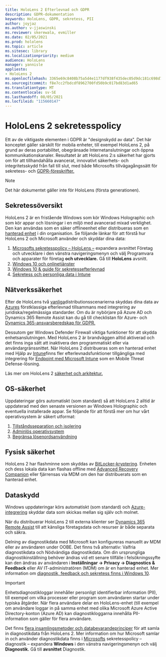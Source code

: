 ```yaml
---
title: HoloLens 2 Efterlevnad och GDPR
description: GDPR-dokumentation
keywords: HoloLens, GDPR, sekretess, PII
author: joyjaz
ms.author: v-jjaswinski
ms.reviewer: skerewala, evmiller
ms.date: 02/05/2021
ms.prod: hololens
ms.topic: article
ms.sitesec: library
ms.localizationpriority: medium
audience: HoloLens
manager: yannisle
appliesto:
- HoloLens 2
ms.openlocfilehash: 3365e69c8408b75a5d4e1177df938f435dec05d9dc181c698d7991159645d15a
ms.sourcegitcommit: f8e7cc2fbdcdf8962700fd50b9c017bd83d1ad65
ms.translationtype: MT
ms.contentlocale: sv-SE
ms.lasthandoff: 08/05/2021
ms.locfileid: "115660147"
---
```

# <a name="hololens-2-privacy-statement"></a>HoloLens 2 sekretesspolicy

Ett av de viktigaste elementen i GDPR är "designskydd av data". Det här konceptet gäller särskilt för mobila enheter, till exempel HoloLens 2, på grund av deras portabilitet, obegränsade Internetanslutningar och öppna kommunikationskanaler. Resultatet är att HoloLens 2:s [](/hololens/security-architecture) säkerhet har gjorts om för att tillhandahålla avancerat, innovativt säkerhets- och integritetsskydd från fall till slut, med både Microsofts tillvägagångssätt för sekretess- och [GDPR-föreskrifter.](https://privacy.microsoft.com/)

 >[!NOTE]
> Det här dokumentet gäller inte för HoloLens (första generationen).

## <a name="privacy-overview"></a>Sekretessöversikt

HoloLens 2 är en fristående Windows som kör Windows Holographic och som kör appar och lösningar i en miljö med avancerad mixad verklighet. Den kan användas som en säker offlineenhet eller distribueras som en [hanterad enhet](/mem/intune/fundamentals/windows-holographic-for-business) i din organisation. Se följande länkar för att förstå hur HoloLens 2 och Microsoft använder och skyddar dina data:

1. [Microsofts sekretesspolicy – HoloLens –](https://privacy.microsoft.com/privacystatement)  expandera avsnittet Företag och utvecklare i den vänstra navigeringsmenyn och välj Programvara och apparater för företag **och utvecklare.** Gå till **HoloLens** avsnitt.
2. [Windows 10 och onlinetjänster](https://privacy.microsoft.com/windows10privacy)
3. [Windows 10 & guide för sekretessefterlevnad](/windows/privacy/windows-10-and-privacy-compliance)
4. [Sekretess och personliga data i Intune](/mem/intune/protect/privacy-personal-data)

## <a name="network-security"></a>Nätverkssäkerhet
Efter de HoloLens två [vanliga](/hololens/common-scenarios)distributionsscenarierna skyddas dina data av [Azures](/azure/compliance/) förstklassiga efterlevnad tillsammans med integrering av juridiska/regelmässiga standarder. Om du är nybörjare på Azure AD och Dynamics 365 Remote Assist kan du gå till checklistan för Azure- och [Dynamics 365-ansvarsberedskap för GDPR.](/compliance/regulatory/gdpr-arc-azure-dynamics)

Dessutom ger Windows Defender Firewall viktiga funktioner för att skydda enhetsanslutningen. Med HoloLens 2 är brandväggen alltid aktiverad och det finns inga sätt att inaktivera den programmatiskt eller via användargränssnittet. När HoloLens 2 distribueras som en hanterad enhet med Hjälp av [Intune](/mem/intune/protect/device-compliance-get-started)finns fler efterlevnadsfunktioner tillgängliga med integrering för [Endpoint med Microsoft Intune](/mem/intune/protect/advanced-threat-protection) som en Mobile Threat Defense-lösning.

Läs mer om HoloLens 2 [säkerhet och arkitektur.](/hololens/security-architecture)

## <a name="os-security"></a>OS-säkerhet
Uppdateringar görs automatiskt (som standard) så att HoloLens 2 alltid är uppdaterad med den senaste versionen av Windows Holographic och eventuella installerade appar. Se följande för att förstå mer om hur vårt operativsystem är säkert utformat:

1. [Tillståndsseparation och isolering](/hololens/security-state-separation-isolation)
1. [Adminlös operativsystem](/hololens/security-adminless-os)
1. [Begränsa lösenordsanvändning](/hololens/security-limiting-password-use)

## <a name="physical-security"></a>Fysisk säkerhet
HoloLens 2 har flashminne som skyddas av [BitLocker-kryptering](/hololens/security-encryption-data-protection). Enheten och dess lokala data kan flashas offline med [Advanced Recovery Companion](https://www.microsoft.com/p/advanced-recovery-companion/9p74z35sfrs8#activetab=pivot:overviewtab) eller fjärrensas via MDM om den har distribuerats som en hanterad enhet.

## <a name="data-protection"></a>Dataskydd
Windows uppdateringar körs automatiskt (som standard) och [Azure-integrering](/hololens/security-encryption-data-protection#Azure-integration) skyddar data som skickas mellan sig själv och molnet.

När du distribuerar HoloLens 2 till externa klienter ser [Dynamics 365 Remote Assist](/hololens/hololens2-deployment-guide) till att känsliga företagsdata och resurser är både separata och säkra.

Delning av diagnostikdata med Microsoft kan konfigureras manuellt av MDM eller av användaren under OOBE. Det finns två alternativ: Valfria diagnostikdata och Nödvändiga diagnostikdata. Om din ursprungliga diagnostikinställning behöver ändras vid ett senare tillfälle i felsökningssyfte kan den ändras av användaren i **Inställningar -> Privacy -> Diagnostics & Feedback** eller AV IT-administratören (MDM) om är en hanterad enhet. Mer information om [diagnostik, feedback och sekretess finns i Windows 10](https://support.microsoft.com/windows/diagnostics-feedback-and-privacy-in-windows-10-28808a2b-a31b-dd73-dcd3-4559a5199319).

> [!Important]
> Enhetsdiagnostikloggar innehåller personligt identifierbar information (PII), till exempel om vilka processer eller program som användaren startar under typiska åtgärder. När flera användare delar en HoloLens-enhet (till exempel om användare loggar in på samma enhet med olika Microsoft Azure Active Directory-konton (Azure AD) kan diagnostikloggarna innehålla PII-information som gäller för flera användare.

Det finns [flera insamlingsmetoder och databevarandeprinciper](/hololens/hololens-diagnostic-logs) för att samla in diagnostikdata från HoloLens 2.  Mer information om hur Microsoft samlar in och använder diagnostikdata finns i [Microsofts](https://privacy.microsoft.com/privacystatement) sekretesspolicy – diagnostik – expandera **Windows** i den vänstra navigeringsmenyn och välj **Diagnostik.** Gå till **avsnittet** Diagnostik.
